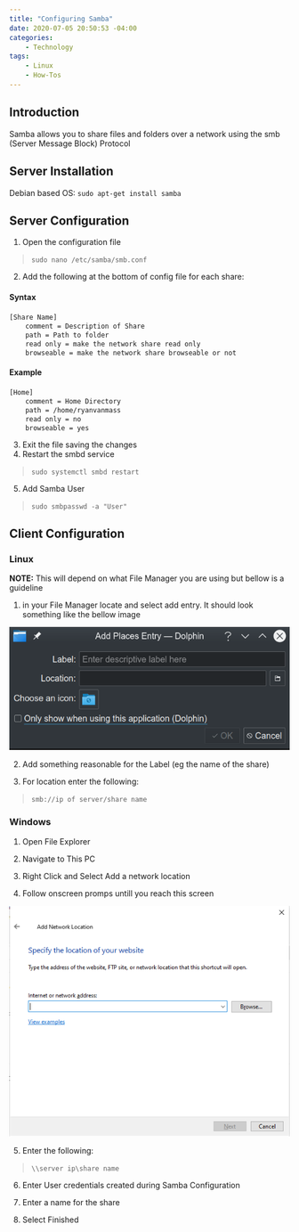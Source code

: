 ```yaml
---
title: "Configuring Samba"
date: 2020-07-05 20:50:53 -04:00
categories:
    - Technology
tags:
    - Linux
    - How-Tos
---
```


## Introduction
Samba allows you to share files and folders over a network using the smb (Server Message Block) Protocol

## Server Installation
Debian based OS: `sudo apt-get install samba`

## Server Configuration
1. Open the configuration file
>  `sudo nano /etc/samba/smb.conf`
2. Add the following at the bottom of config file for each share:

#### Syntax

```
[Share Name]
    comment = Description of Share
    path = Path to folder
    read only = make the network share read only
    browseable = make the network share browseable or not
```


#### Example

``` 
[Home]
    comment = Home Directory
    path = /home/ryanvanmass
    read only = no
    browseable = yes
```

3. Exit the file saving the changes
4. Restart the smbd service
> `sudo systemctl smbd restart`
5. Add Samba User
>`sudo smbpasswd -a "User"`

## Client Configuration
### Linux
__NOTE:__ This will depend on what File Manager you are using but bellow is a guideline
1. in your File Manager locate and select add entry. It should look something like the bellow image

![image](/assets/2020/configuringSMB/SMBConnectLinux.png)

2. Add something reasonable for the Label (eg the name of the share)

3. For location enter the following:
> `smb://ip of server/share name` 

### Windows
1. Open File Explorer

2. Navigate to This PC

3. Right Click and Select Add a network location

4. Follow onscreen promps untill you reach this screen

![Windows](/assets/2020/configuringSMB/SMBConnectWindows.png)

5. Enter the following:
> `\\server ip\share name`

6. Enter User credentials created during Samba Configuration

7. Enter a name for the share

8. Select Finished